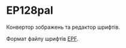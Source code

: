 # EP128pal

Конвертор зображень та редактор шрифтів.

Формат файлу шрифтів [EPF](../programming/tips-hints/fileformats/fmt_fnt-epf.md).